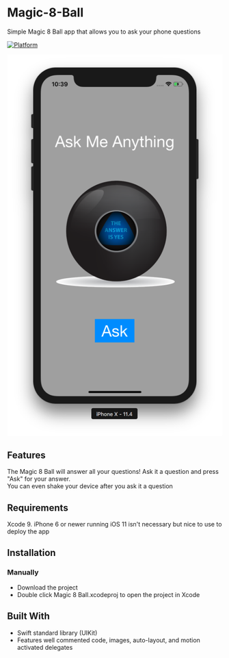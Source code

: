 # Magic-8-Ball
Simple Magic 8 Ball app that allows you to ask your phone questions

[![Platform](https://img.shields.io/cocoapods/p/LFAlertController.svg?style=flat)](http://cocoapods.org/pods/LFAlertController)

![Alt text](/8ballscreenshot.png)

## Features
The Magic 8 Ball will answer all your questions! Ask it a question and press "Ask" for your answer.  
You can even shake your device after you ask it a question

## Requirements
Xcode 9. iPhone 6 or newer running iOS 11 isn't necessary but nice to use to deploy the app

## Installation
### Manually
- Download the project
- Double click Magic 8 Ball.xcodeproj to open the project in Xcode

## Built With
- Swift standard library (UIKit)
- Features well commented code, images, auto-layout, and motion activated delegates
